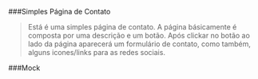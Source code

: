 ###Simples Página de Contato

>Está é uma simples página de contato. A página básicamente é composta por uma
>descrição e um botão. Após clickar no botão ao lado da página aparecerá um formulário
>de contato, como também, alguns icones/links para as redes sociais.

###Mock

